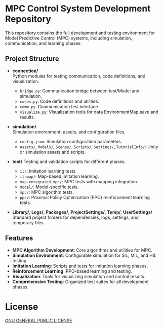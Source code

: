 # MPC Control System Development Repository

This repository contains the full development and testing environment for Model Predictive Control (MPC) systems, including simulation, communication, and learning phases.

## Project Structure

- **connection/**  
  Python modules for testing communication, code definitions, and visualization.
  - `bridge.py`: Communication bridge between test/Model and simulation.
  - `codes.py`: Code definitions and utilities.
  - `comm.py`: Communication test interface.
  - `visualize.py`: Visualization tools for data EnvironmentMap.save and results.

- **simulation/**  
  Simulation environment, assets, and configuration files.
  - `config.json`: Simulation configuration parameters.
  - `Assets/`, `Models/`, `Scenes/`, `Scripts/`, `Settings/`, `TutorialInfo/`: Unity or simulation assets and scripts.

- **test/**
  Testing and validation scripts for different phases.
  - `il/`: Imitation learning tests.
  - `il-map/`: Map-based imitation learning.
  - `map-entegrated-mpc/`: MPC tests with mapping integration.
  - `Model/`: Model-specific tests.
  - `mpc/`: MPC algorithm tests.
  - `ppo/`: Proximal Policy Optimization (PPO) reinforcement learning tests.

- **Library/**, **Logs/**, **Packages/**, **ProjectSettings/**, **Temp/**, **UserSettings/**  
  Standard project folders for dependencies, logs, settings, and temporary files.

## Features

- **MPC Algorithm Development**: Core algorithms and utilities for MPC.
- **Simulation Environment**: Configurable simulation for SIL, MIL, and HIL testing.
- **Imitation Learning**: Scripts and tests for imitation learning phases.
- **Reinforcement Learning**: PPO-based learning and testing.
- **Visualization**: Tools for visualizing simulation and control results.
- **Comprehensive Testing**: Organized test suites for all development phases.

# License
[GNU GENERAL PUBLIC LICENSE](LICENSE)